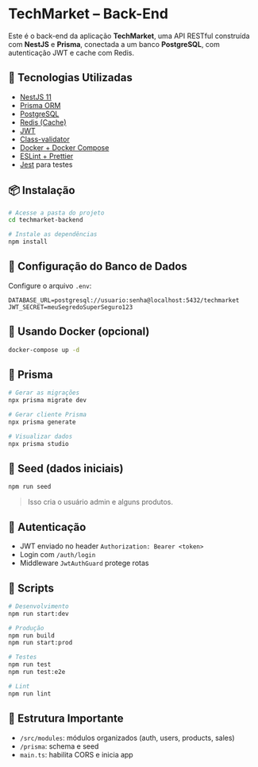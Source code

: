 # TechMarket – Back-End

Este é o back-end da aplicação **TechMarket**, uma API RESTful construída com **NestJS** e **Prisma**, conectada a um banco **PostgreSQL**, com autenticação JWT e cache com Redis.

## 🚀 Tecnologias Utilizadas

- [NestJS 11](https://nestjs.com/)
- [Prisma ORM](https://www.prisma.io/)
- [PostgreSQL](https://www.postgresql.org/)
- [Redis (Cache)](https://redis.io/)
- [JWT](https://jwt.io/)
- [Class-validator](https://github.com/typestack/class-validator)
- [Docker + Docker Compose](https://www.docker.com/)
- [ESLint + Prettier](https://eslint.org/)
- [Jest](https://jestjs.io/) para testes

## 📦 Instalação

```bash
# Acesse a pasta do projeto
cd techmarket-backend

# Instale as dependências
npm install
```

## 🐘 Configuração do Banco de Dados

Configure o arquivo `.env`:

```env
DATABASE_URL=postgresql://usuario:senha@localhost:5432/techmarket
JWT_SECRET=meuSegredoSuperSeguro123
```

## 🐳 Usando Docker (opcional)

```bash
docker-compose up -d
```

## 🧱 Prisma

```bash
# Gerar as migrações
npx prisma migrate dev

# Gerar cliente Prisma
npx prisma generate

# Visualizar dados
npx prisma studio
```

## 🌱 Seed (dados iniciais)

```bash
npm run seed
```

> Isso cria o usuário admin e alguns produtos.

## 🔐 Autenticação

- JWT enviado no header `Authorization: Bearer <token>`
- Login com `/auth/login`
- Middleware `JwtAuthGuard` protege rotas

## 🧪 Scripts

```bash
# Desenvolvimento
npm run start:dev

# Produção
npm run build
npm run start:prod

# Testes
npm run test
npm run test:e2e

# Lint
npm run lint
```

## 📁 Estrutura Importante

- `/src/modules`: módulos organizados (auth, users, products, sales)
- `/prisma`: schema e seed
- `main.ts`: habilita CORS e inicia app
